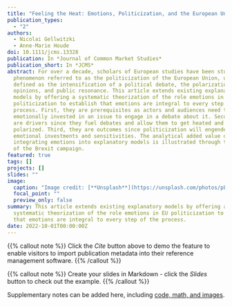 ```yaml
---
title: "Feeling the Heat: Emotions, Politicization, and the European Union"
publication_types:
  - "2"
authors:
  - Nicolai Gellwitzki
  - Anne-Marie Houde
doi: 10.1111/jcms.13328
publication: In *Journal of Common Market Studies*
publication_short: In *JCMS*
abstract: For over a decade, scholars of European studies have been studying a
  phenomenon referred to as the politicization of the European Union, usually
  defined as the intensification of a political debate, the polarization of
  opinions, and public resonance. This article extends existing explanatory
  models by offering a systematic theorization of the role emotions in EU
  politicization to establish that emotions are integral to every step of the
  process. First, they are prerequisites as actors and audiences need to be
  emotionally invested in an issue to engage in a debate about it. Second, they
  are drivers since they fuel debates and allow them to get heated and
  polarized. Third, they are outcomes since politicization will engender new
  emotional investments and sensitivities. The analytical added value of
  integrating emotions into explanatory models is illustrated through the case
  of the Brexit campaign.
featured: true
tags: []
projects: []
slides: ""
image:
  caption: "Image credit: [**Unsplash**](https://unsplash.com/photos/pLCdAaMFLTE)"
  focal_point: ""
  preview_only: false
summary: This article extends existing explanatory models by offering a
  systematic theorization of the role emotions in EU politicization to establish
  that emotions are integral to every step of the process.
date: 2022-10-01T00:00:00Z
---
```


{{% callout note %}}
Click the _Cite_ button above to demo the feature to enable visitors to import publication metadata into their reference management software.
{{% /callout %}}

{{% callout note %}}
Create your slides in Markdown - click the _Slides_ button to check out the example.
{{% /callout %}}

Supplementary notes can be added here, including [code, math, and images](https://wowchemy.com/docs/writing-markdown-latex/).
